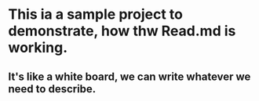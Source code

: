 # This ia a sample project to demonstrate, how thw Read.md is working.

## It's like a white board, we can write whatever we need to describe.

